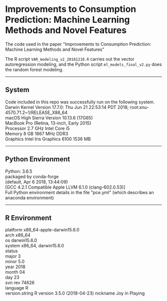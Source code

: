 # Improvements to Consumption Prediction: Machine Learning Methods and Novel Features
The code used in the paper "Improvements to Consumption Prediction: Machine Learning Methods and Novel Features"

The R script `VAR_modeling_v2_20181210.R` carries out the vector autoregression modeling, and the Python script `ml_models_final_v2.py` does the random forest modeling.

---
## System
Code included in this repo was successfully run on the following system.  
Darwin Kernel Version 17.7.0: Thu Jun 21 22:53:14 PDT 2018; root:xnu-4570.71.2~1/RELEASE_X86_64  
macOS High Sierra Version 10.13.6 (17G65)  
MacBook Pro (Retina, 13-inch, Early 2015)  
Processor 2.7 GHz Intel Core i5  
Memory 8 GB 1867 MHz DDR3  
Graphics Intel Iris Graphics 6100 1536 MB  

---
## Python Environment
Python: 3.6.5  
packaged by conda-forge  
(default, Apr  6 2018, 13:44:09)  
[GCC 4.2.1 Compatible Apple LLVM 6.1.0 (clang-602.0.53)]  
Full Python environment details in the file "pce.yml" (which describes an anaconda environment)

---
## R Environment
platform       x86_64-apple-darwin15.6.0   
arch           x86_64                      
os             darwin15.6.0                
system         x86_64, darwin15.6.0        
status                                     
major          3                           
minor          5.0                         
year           2018                        
month          04                          
day            23                          
svn rev        74626                       
language       R                           
version.string R version 3.5.0 (2018-04-23)
nickname       Joy in Playing
